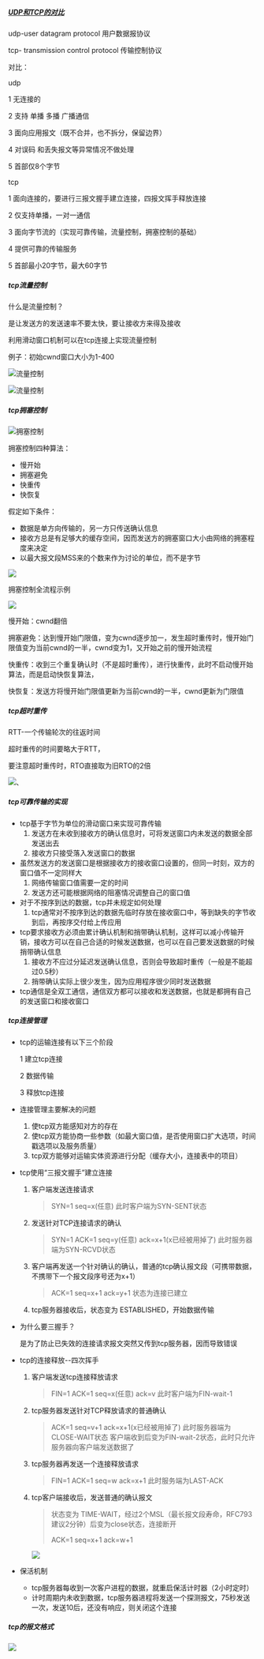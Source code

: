 ##### [UDP和TCP的对比]()

udp-user datagram protocol 用户数据报协议

tcp- transmission control protocol 传输控制协议

对比：

udp

1 无连接的

2  支持 单播 多播 广播通信

3 面向应用报文（既不合并，也不拆分，保留边界）

4 对误码 和丢失报文等异常情况不做处理

5 首部仅8个字节

tcp

1 面向连接的，要进行三报文握手建立连接，四报文挥手释放连接

2  仅支持单播，一对一通信

3  面向字节流的（实现可靠传输，流量控制，拥塞控制的基础）

4 提供可靠的传输服务

5 首部最小20字节，最大60字节



##### tcp流量控制

什么是流量控制？

是让发送方的发送速率不要太快，要让接收方来得及接收

利用滑动窗口机制可以在tcp连接上实现流量控制

例子：初始cwnd窗口大小为1-400

![流量控制](../img/flow-control.jpg)



![流量控制](../img/fc2.jpg)



##### tcp拥塞控制

![拥塞控制](../img/yskz.jpg)

 拥塞控制四种算法：

+ 慢开始
+ 拥塞避免
+ 快重传
+ 快恢复

假定如下条件：

+ 数据是单方向传输的，另一方只传送确认信息
+ 接收方总是有足够大的缓存空间，因而发送方的拥塞窗口大小由网络的拥塞程度来决定
+ 以最大报文段MSS来的个数来作为讨论的单位，而不是字节

![](../img/y1.jpg)



拥塞控制全流程示例

![](../img/y2.jpg)

慢开始：cwnd翻倍

拥塞避免：达到慢开始门限值，变为cwnd逐步加一，发生超时重传时，慢开始门限值变为当前cwnd的一半，cwnd变为1，又开始之前的慢开始流程

快重传：收到三个重复确认时（不是超时重传），进行快重传，此时不启动慢开始算法，而是启动快恢复算法，

快恢复：发送方将慢开始门限值更新为当前cwnd的一半，cwnd更新为门限值



##### tcp超时重传

RTT-一个传输轮次的往返时间

超时重传的时间要略大于RTT，

要注意超时重传时，RTO直接取为旧RTO的2倍

![](../img/RTO.jpg)、



##### tcp可靠传输的实现

+ tcp基于字节为单位的滑动窗口来实现可靠传输
  1. 发送方在未收到接收方的确认信息时，可将发送窗口内未发送的数据全部发送出去
  2. 接收方只接受落入发送窗口的数据
+ 虽然发送方的发送窗口是根据接收方的接收窗口设置的，但同一时刻，双方的窗口值不一定同样大
  1. 网络传输窗口值需要一定的时间
  2. 发送方还可能根据网络的阻塞情况调整自己的窗口值
+ 对于不按序到达的数据，tcp并未规定如何处理
  1. tcp通常对不按序到达的数据先临时存放在接收窗口中，等到缺失的字节收到后，再按序交付给上传应用
+ tcp要求接收方必须由累计确认机制和捎带确认机制，这样可以减小传输开销，接收方可以在自己合适的时候发送数据，也可以在自己要发送数据的时候捎带确认信息
  1. 接收方不应过分延迟发送确认信息，否则会导致超时重传（一般是不能超过0.5秒）
  2. 捎带确认实际上很少发生，因为应用程序很少同时发送数据
+ tcp通信是全双工通信，通信双方都可以接收和发送数据，也就是都拥有自己的发送窗口和接收窗口

##### tcp连接管理

+ tcp的运输连接有以下三个阶段

  1 建立tcp连接

  2 数据传输

  3 释放tcp连接

+ 连接管理主要解决的问题

  1.  使tcp双方能感知对方的存在
  2.  使tcp双方能协商一些参数（如最大窗口值，是否使用窗口扩大选项，时间戳选项以及服务质量）
  3.  tcp双方能够对运输实体资源进行分配（缓存大小，连接表中的项目）

+ tcp使用“三报文握手”建立连接

  1. 客户端发送连接请求   

     > SYN=1 seq=x(任意)   此时客户端为SYN-SENT状态

  2. 发送针对TCP连接请求的确认

     > SYN=1 ACK=1 seq=y(任意)  ack=x+1(x已经被用掉了)    此时服务器端为SYN-RCVD状态

  3. 客户端再发送一个针对确认的确认，普通的tcp确认报文段（可携带数据，不携带下一个报文段序号还为x+1）

     > ACK=1 seq=x+1  ack=y+1    状态为连接已建立  

  4. tcp服务器接收后，状态变为 ESTABLISHED，开始数据传输

+ 为什么要三握手？

  是为了防止已失效的连接请求报文突然又传到tcp服务器，因而导致错误

+ tcp的连接释放--四次挥手

  1. 客户端发送tcp连接释放请求   

     > FIN=1  ACK=1 seq=x(任意) ack=v   此时客户端为FIN-wait-1

  2. tcp服务器发送针对TCP释放请求的普通确认

     >  ACK=1 seq=v+1  ack=x+1(x已经被用掉了)    此时服务器端为CLOSE-WAIT状态   客户端收到后变为FIN-wait-2状态，此时只允许服务器向客户端发送数据了

  3. tcp服务器再发送一个连接释放请求  

     > FIN=1  ACK=1 seq=w  ack=x+1 此时服务端为LAST-ACK

  4. tcp客户端接收后，发送普通的确认报文

     > 状态变为 TIME-WAIT，经过2个MSL（最长报文段寿命，RFC793建议2分钟）后变为close状态，连接断开
     >
     > ACK=1 seq=x+1 ack=w+1

     ![](../img/release.jpg)

+ 保活机制

  + tcp服务器每收到一次客户进程的数据，就重启保活计时器（2小时定时）
  + 计时周期内未收到数据，tcp服务器进程将发送一个探测报文，75秒发送一次，发送10后，还没有响应，则关闭这个连接


##### tcp的报文格式

![](../img/tcp_header.jpg)


